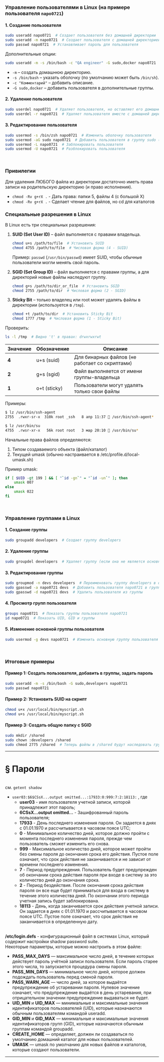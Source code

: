 
### Управление пользователями в Linux (на примере пользователя `napo0721`)

#### 1. **Создание пользователя**
```bash
sudo useradd napo0721  # Создает пользователя без домашней директории
sudo useradd -m napo0721  # Создает пользователя с домашней директорией (/home/napo0721)
sudo passwd napo0721  # Устанавливает пароль для пользователя
```
Дополнительные опции:
```bash
sudo useradd -m -s /bin/bash -c "QA engineer" -G sudo,docker napo0721
```
- `-m` – создать домашнюю директорию.  
- `-s /bin/bash` – указать оболочку (по умолчанию может быть `/bin/sh`).  
- `-c "Комментарий"` – добавить описание.  
- `-G sudo,docker` – добавить пользователя в дополнительные группы.  

#### 2. **Удаление пользователя**
```bash
sudo userdel napo0721  # Удаляет пользователя, но оставляет его домашнюю директорию
sudo userdel -r napo0721  # Удаляет пользователя вместе с домашней директорией
```

#### 3. **Редактирование пользователя**
```bash
sudo usermod -s /bin/zsh napo0721  # Изменить оболочку пользователя
sudo usermod -aG sudo napo0721  # Добавить пользователя в группу sudo (без -aG перезапишет группы)
sudo usermod -L napo0721  # Заблокировать пользователя
sudo usermod -U napo0721  # Разблокировать пользователя
```
<br/>


### Привилегии
Для удаления ЛЮБОГО файла из директории достаточно иметь права записи на родительскую директорию (и право исполнения).
- `chmod -Rv g+rX .` - Дать права: папки 5, файлы 4 (с большой X)
- `chmod -Rv g+rX .` - Сделает чтение для файлов, но cd для каталогов


### **Специальные разрешения в Linux**
В Linux есть три специальных разрешения:
1. **SUID (Set User ID)** – файл выполняется с правами владельца.  
   ```bash
   chmod u+s /path/to/file  # Установить SUID
   chmod 4755 /path/to/file  # Числовая форма (4 - SUID)
   ```
   Пример: `passwd` (`/usr/bin/passwd`) имеет SUID, чтобы обычные пользователи могли менять свой пароль.

2. **SGID (Set Group ID)** – файл выполняется с правами группы, а для директорий новые файлы наследуют группу.  
   ```bash
   chmod g+s /path/to/dir_or_file  # Установить SGID
   chmod 2755 /path/to/dir  # Числовая форма (2 - SGID)
   ```

3. **Sticky Bit** – только владелец или root может удалять файлы в директории (используется в `/tmp`).  
   ```bash
   chmod +t /path/to/dir  # Установить Sticky Bit
   chmod 1777 /tmp  # Числовая форма (1 - Sticky Bit)
   ```

Проверить:
```bash
ls -l /tmp  # Видно 't' в правах: drwxrwxrwt
```


| Значение | Обозначение | Описание |
|----------|-------------|----------|
| **4**    | u+s (suid)  | Для бинарных файлов (не работает со скриптами) |
| **2**    | g+s (sgid)  | Файл выполняется от имени группы-владельца |
| **1**    | o+t (sticky)| Пользователи могут удалять только свои файлы |

Примеры:
```bash
$ lz /usr/bin/ssh-agent
2755  .rwxr-sr-x  310k root _ssh   8 апр 11:37  /usr/bin/ssh-agent*

$ lz /usr/bin/su
4755  .rwsr-xr-x   56k root root   3 мар 20:10  /usr/bin/su*
```

Начальные права файлов определяются:
1. Типом создаваемого объекта (файл/каталог)
2. Текущей umask (обычно настраивается в /etc/profile.d/local-umask.sh)

Пример umask:
```bash
if [ $UID -gt 199 ] && [ "`id -gn`" = "`id -un`" ]; then
    umask 007
else
    umask 022
fi
```
<br/>



### **Управление группами в Linux**

#### 1. **Создание группы**
```bash
sudo groupadd developers  # Создает группу developers
```

#### 2. **Удаление группы**
```bash
sudo groupdel developers  # Удаляет группу (если она не является основной для пользователей)
```

#### 3. **Редактирование группы**
```bash
sudo groupmod -n devs developers  # Переименовать группу developers в devs
sudo gpasswd -a napo0721 devs  # Добавить пользователя napo0721 в группу devs
sudo gpasswd -d napo0721 devs  # Удалить пользователя из группы
```

#### 4. **Просмотр групп пользователя**
```bash
groups napo0721  # Показать группы пользователя napo0721
id napo0721  # Показать UID, GID и группы
```

#### 5. **Изменение основной группы пользователя**
```bash
sudo usermod -g devs napo0721  # Изменить основную группу пользователя
```
<br/>



### **Итоговые примеры**

#### Пример 1: Создать пользователя, добавить в группы, задать пароль
```bash
sudo useradd -m -s /bin/bash -G sudo,developers napo0721
sudo passwd napo0721
```

#### Пример 2: Установить SUID на скрипт
```bash
chmod u+x /usr/local/bin/myscript.sh
chmod u+s /usr/local/bin/myscript.sh
```

#### Пример 3: Создать общую папку с SGID
```bash
sudo mkdir /shared
sudo chown :developers /shared
sudo chmod 2775 /shared  # Теперь файлы в /shared будут наследовать группу developers
```
-------------------------------------------------

# § Пароли
<br/> см. `getent shadow`
- `user03:$6$CSsX...output omitted...:17933:0:999:7:2:18113:` , где
    - **user03** - имя пользователя учетной записи, которой принадлежит этот пароль;
    - **$6$CSsX...output omitted...** - Зашифрованный пароль пользователя;
    - **17933** - День последнего изменения пароля. Он задается в днях с 01.01.1970 и рассчитывается в часовом поясе UTC;
    - **0** - Минимальное количество дней, которое должно пройти с момента последнего изменения пароля, прежде чем пользователь сможет изменить его снова.
    - **999** - Максимальное количество дней, которое может пройти без смены пароля до окончания срока его действия. Пустое поле означает, что срок действия не заканчивается и не зависит от времени последнего изменения.
    - **7** - Период предупреждения. Пользователь будет предупрежден об окончании срока действия пароля при входе в систему за это количество дней до окончания срока.
    - **2** - Период бездействия. После окончания срока действия пароля он все еще будет приниматься для входа в систему в течение этого количества дней. По окончании этого периода учетная запись будет заблокирована.
    - **18113** - День, когда заканчивается срок действия учетной записи. Он задается в днях с 01.01.1970 и рассчитывается в часовом поясе UTC. Пустое поле означает, что срок действия не заканчивается в определенную дату.

<br/>  **/etc/login.defs** - конфигурационный файл в системах Linux, который содержит настройки shadow password suite.
<br/> Некоторые параметры, которые можно настроить в этом файле:
- **PASS_MAX_DAYS** — максимальное число дней, в течение которых действует пароль учётной записи пользователя. Если пароль старее этого числа, то запускается процедура смены пароля. 
- **PASS_MIN_DAYS** — минимальное число дней, которое должен подождать пользователь перед сменой пароля. 
- **PASS_WARN_AGE** — число дней, за которое выдаётся предупреждение об устаревании пароля. Нулевое значение означает, что предупреждение выдаётся в день устаревания, при отрицательном значении предупреждение выдаваться не будет. 
- **UID_MIN** и **UID_MAX** — минимальные и максимальные значения идентификаторов пользователей (UID), которые назначаются обычным пользователям командой useradd. 
- **GID_MIN** и **GID_MAX** — минимальные и максимальные значения идентификаторов групп (GID), которые назначаются обычным группам командой groupadd. 
- **CREATE_HOME** — определяет, должен ли создаваться по умолчанию домашний каталог для новых пользователей. 
- **UMASK** — umask по умолчанию для новых файлов и каталогов, которые создают пользователи. 
----------------------

